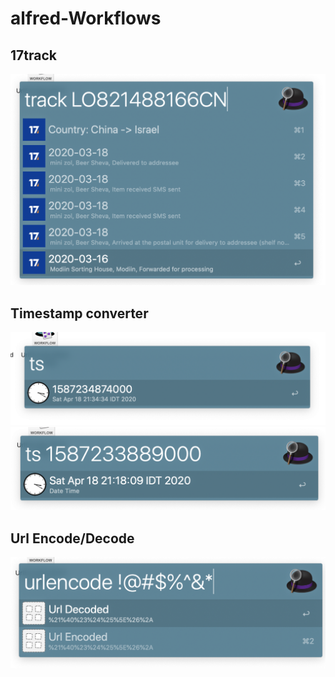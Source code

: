 # alfred-Workflows
## 17track

![17 track](https://github.com/dimagoltsman/alfred-Workflows/blob/master/track.png?raw=true)

## Timestamp converter

![Timestamp converter](https://github.com/dimagoltsman/alfred-Workflows/blob/master/ts.png?raw=true)
![Timestamp converter](https://github.com/dimagoltsman/alfred-Workflows/blob/master/ts_time.png?raw=true)


## Url Encode/Decode

![Url Encode/Decode](https://github.com/dimagoltsman/alfred-Workflows/blob/master/url.png?raw=true)
